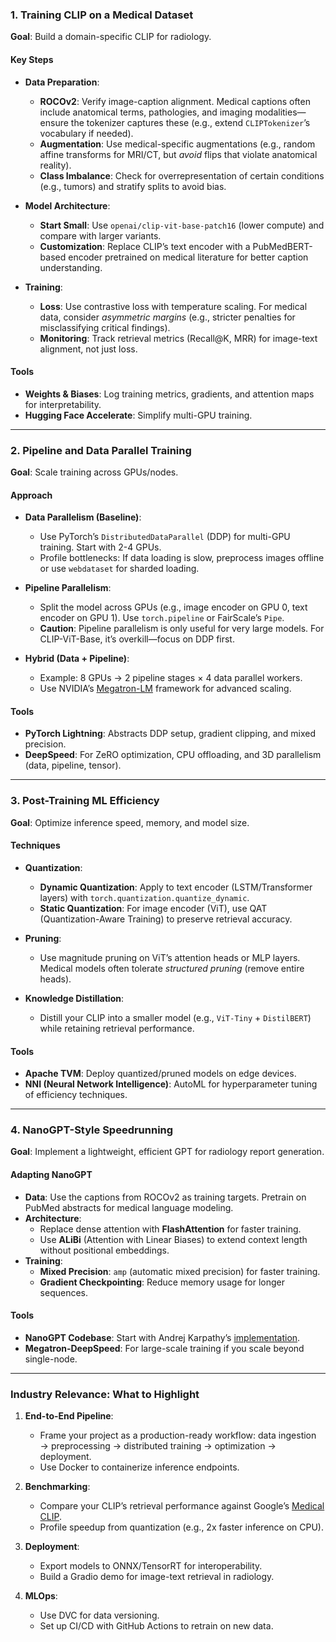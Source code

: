 ### **1. Training CLIP on a Medical Dataset**
**Goal**: Build a domain-specific CLIP for radiology.

#### **Key Steps**
- **Data Preparation**:
  - **ROCOv2**: Verify image-caption alignment. Medical captions often include anatomical terms, pathologies, and imaging modalities—ensure the tokenizer captures these (e.g., extend `CLIPTokenizer`’s vocabulary if needed).
  - **Augmentation**: Use medical-specific augmentations (e.g., random affine transforms for MRI/CT, but *avoid* flips that violate anatomical reality).
  - **Class Imbalance**: Check for overrepresentation of certain conditions (e.g., tumors) and stratify splits to avoid bias.

- **Model Architecture**:
  - **Start Small**: Use `openai/clip-vit-base-patch16` (lower compute) and compare with larger variants.
  - **Customization**: Replace CLIP’s text encoder with a PubMedBERT-based encoder pretrained on medical literature for better caption understanding.

- **Training**:
  - **Loss**: Use contrastive loss with temperature scaling. For medical data, consider *asymmetric margins* (e.g., stricter penalties for misclassifying critical findings).
  - **Monitoring**: Track retrieval metrics (Recall@K, MRR) for image-text alignment, not just loss.

#### **Tools**
  - **Weights & Biases**: Log training metrics, gradients, and attention maps for interpretability.
  - **Hugging Face Accelerate**: Simplify multi-GPU training.

---

### **2. Pipeline and Data Parallel Training**
**Goal**: Scale training across GPUs/nodes.

#### **Approach**
- **Data Parallelism (Baseline)**:
  - Use PyTorch’s `DistributedDataParallel` (DDP) for multi-GPU training. Start with 2-4 GPUs.
  - Profile bottlenecks: If data loading is slow, preprocess images offline or use `webdataset` for sharded loading.

- **Pipeline Parallelism**:
  - Split the model across GPUs (e.g., image encoder on GPU 0, text encoder on GPU 1). Use `torch.pipeline` or FairScale’s `Pipe`.
  - **Caution**: Pipeline parallelism is only useful for very large models. For CLIP-ViT-Base, it’s overkill—focus on DDP first.

- **Hybrid (Data + Pipeline)**:
  - Example: 8 GPUs → 2 pipeline stages × 4 data parallel workers.
  - Use NVIDIA’s [Megatron-LM](https://github.com/NVIDIA/Megatron-LM) framework for advanced scaling.

#### **Tools**
  - **PyTorch Lightning**: Abstracts DDP setup, gradient clipping, and mixed precision.
  - **DeepSpeed**: For ZeRO optimization, CPU offloading, and 3D parallelism (data, pipeline, tensor).

---

### **3. Post-Training ML Efficiency**
**Goal**: Optimize inference speed, memory, and model size.

#### **Techniques**
- **Quantization**:
  - **Dynamic Quantization**: Apply to text encoder (LSTM/Transformer layers) with `torch.quantization.quantize_dynamic`.
  - **Static Quantization**: For image encoder (ViT), use QAT (Quantization-Aware Training) to preserve retrieval accuracy.

- **Pruning**:
  - Use magnitude pruning on ViT’s attention heads or MLP layers. Medical models often tolerate *structured pruning* (remove entire heads).

- **Knowledge Distillation**:
  - Distill your CLIP into a smaller model (e.g., `ViT-Tiny` + `DistilBERT`) while retaining retrieval performance.

#### **Tools**
  - **Apache TVM**: Deploy quantized/pruned models on edge devices.
  - **NNI (Neural Network Intelligence)**: AutoML for hyperparameter tuning of efficiency techniques.

---

### **4. NanoGPT-Style Speedrunning**
**Goal**: Implement a lightweight, efficient GPT for radiology report generation.

#### **Adapting NanoGPT**
- **Data**: Use the captions from ROCOv2 as training targets. Pretrain on PubMed abstracts for medical language modeling.
- **Architecture**:
  - Replace dense attention with **FlashAttention** for faster training.
  - Use **ALiBi** (Attention with Linear Biases) to extend context length without positional embeddings.
- **Training**:
  - **Mixed Precision**: `amp` (automatic mixed precision) for faster training.
  - **Gradient Checkpointing**: Reduce memory usage for longer sequences.

#### **Tools**
  - **NanoGPT Codebase**: Start with Andrej Karpathy’s [implementation](https://github.com/karpathy/nanoGPT).
  - **Megatron-DeepSpeed**: For large-scale training if you scale beyond single-node.

---

### **Industry Relevance: What to Highlight**
1. **End-to-End Pipeline**:
   - Frame your project as a production-ready workflow: data ingestion → preprocessing → distributed training → optimization → deployment.
   - Use Docker to containerize inference endpoints.

2. **Benchmarking**:
   - Compare your CLIP’s retrieval performance against Google’s [Medical CLIP](https://arxiv.org/abs/2302.10248).
   - Profile speedup from quantization (e.g., 2x faster inference on CPU).

3. **Deployment**:
   - Export models to ONNX/TensorRT for interoperability.
   - Build a Gradio demo for image-text retrieval in radiology.

4. **MLOps**:
   - Use DVC for data versioning.
   - Set up CI/CD with GitHub Actions to retrain on new data.